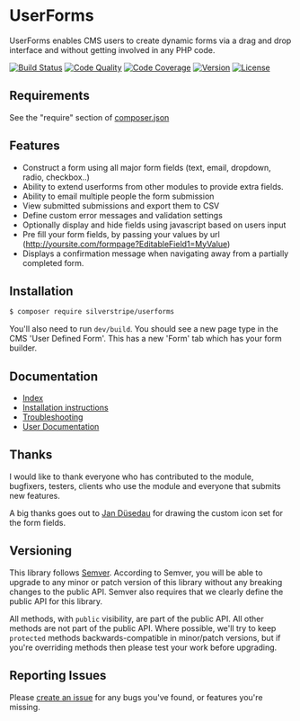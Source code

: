 # UserForms

UserForms enables CMS users to create dynamic forms via a drag and drop interface
and without getting involved in any PHP code.

[![Build Status](http://img.shields.io/travis/silverstripe/silverstripe-userforms.svg?style=flat-square)](https://travis-ci.org/silverstripe/silverstripe-userforms)
[![Code Quality](http://img.shields.io/scrutinizer/g/silverstripe/silverstripe-userforms.svg?style=flat-square)](https://scrutinizer-ci.com/g/silverstripe/silverstripe-userforms)
[![Code Coverage](http://img.shields.io/scrutinizer/coverage/g/silverstripe/silverstripe-userforms.svg?style=flat-square)](https://scrutinizer-ci.com/g/silverstripe/silverstripe-userforms)
[![Version](http://img.shields.io/packagist/v/silverstripe/userforms.svg?style=flat-square)](https://packagist.org/packages/silverstripe/silverstripe-userforms)
[![License](http://img.shields.io/packagist/l/silverstripe/userforms.svg?style=flat-square)](LICENSE.md)

## Requirements

See the "require" section of [composer.json](https://github.com/silverstripe/silverstripe-userforms/blob/master/composer.json)

## Features

*  Construct a form using all major form fields (text, email, dropdown, radio, checkbox..)
*  Ability to extend userforms from other modules to provide extra fields.
*  Ability to email multiple people the form submission
*  View submitted submissions and export them to CSV
*  Define custom error messages and validation settings
*  Optionally display and hide fields using javascript based on users input
*  Pre fill your form fields, by passing your values by url (http://yoursite.com/formpage?EditableField1=MyValue)
*  Displays a confirmation message when navigating away from a partially completed form.

## Installation

```sh
$ composer require silverstripe/userforms
```

You'll also need to run `dev/build`. You should see a new page type in the CMS 'User Defined Form'. This has a new 'Form' tab which has your form builder.

## Documentation

 * [Index](docs/en/index.md)
 * [Installation instructions](docs/en/installation.md)
 * [Troubleshooting](docs/en/troubleshooting.md)
 * [User Documentation](docs/en/user-documentation.md)

## Thanks

I would like to thank everyone who has contributed to the module, bugfixers, testers, clients who use the module and everyone that submits new features.

A big thanks goes out to [Jan Düsedau](http://eformation.de) for drawing the custom icon set for the form fields.

## Versioning

This library follows [Semver](http://semver.org). According to Semver, you will be able to upgrade to any minor or patch version of this library without any breaking changes to the public API. Semver also requires that we clearly define the public API for this library.

All methods, with `public` visibility, are part of the public API. All other methods are not part of the public API. Where possible, we'll try to keep `protected` methods backwards-compatible in minor/patch versions, but if you're overriding methods then please test your work before upgrading.

## Reporting Issues

Please [create an issue](http://github.com/silverstripe/silverstripe-userforms/issues) for any bugs you've found, or features you're missing.
